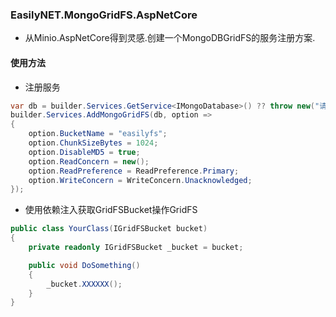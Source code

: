﻿### EasilyNET.MongoGridFS.AspNetCore

- 从Minio.AspNetCore得到灵感.创建一个MongoDBGridFS的服务注册方案.


#### 使用方法

- 注册服务
```csharp
var db = builder.Services.GetService<IMongoDatabase>() ?? throw new("请先注册IMongoDatabase服务");
builder.Services.AddMongoGridFS(db, option =>
{
    option.BucketName = "easilyfs";
    option.ChunkSizeBytes = 1024;
    option.DisableMD5 = true;
    option.ReadConcern = new();
    option.ReadPreference = ReadPreference.Primary;
    option.WriteConcern = WriteConcern.Unacknowledged;
});
```
- 使用依赖注入获取GridFSBucket操作GridFS
```csharp
public class YourClass(IGridFSBucket bucket)
{
    private readonly IGridFSBucket _bucket = bucket;

    public void DoSomething()
    {
        _bucket.XXXXXX();
    }
}
```